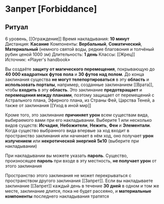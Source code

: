 # Запрет [Forbiddance]
## Ритуал
6 уровень, [[Ограждение]]
Время накладывания: **10 минут**
Дистанция: **Касание**
Компоненты: **Вербальный**, **Соматический**, **Материальный** (немного святой воды, редкие благовония и толчёный рубин ценой 1000 зм)
Длительность: **1 день**
Классы: [[Жрец]]
Источник: «Player's handbook»

Вы создаёте **защиту от магического перемещения**, покрывающую до **40 000 квадратных футов пола** и **30 футов над полом**. До конца заклинания существа **не могут телепортироваться** в эту **область** и **использовать порталы**, например, созданные заклинанием [[Врата]], чтобы **входить** в эту **область**. Это заклинание **предотвращает** и **перемещения между планами**, поэтому защищает от перемещений с Астрального плана, Эфирного плана, из Страны Фей, Царства Теней, а также от заклинания [[Уход в иной мир]]

Кроме того, это заклинание **причиняет урон** всем существам вида, выбираемого вами при его накладывании. Выберите 1 или несколько видов существ: **Исчадия**, **Небожители**, **Нежить**, **Феи** и **Элементали**. Когда существо выбранного вида впервые за ход входит в пространство заклинания или начинает в нём ход, оно получает **урон излучением** или **некротической энергией 5к10** (выберите при накладывании)

При накладывании вы можете указать **пароль**. Существо, произносящее **пароль** при входе в эту местность, **не получает урон** от этого заклинания

Пространство этого заклинания не может перекрываться с пространством другого заклинания [[Запрет]]. Если вы накладываете заклинание [[Запрет]] каждый день в течение **30 дней** в одном и том же месте, заклинание длится, пока не будет рассеяно, и **материальные компоненты** последнего накладывания тратятся